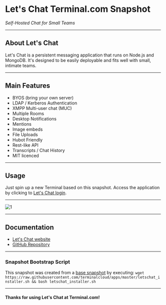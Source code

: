 # **Let's Chat** Terminal.com Snapshot

*Self-Hosted Chat for Small Teams*

---

## About Let's Chat

Let's Chat is a persistent messaging application that runs on Node.js and MongoDB. 
It's designed to be easily deployable and fits well with small, intimate teams.

---

## Main Features

- BYOS (bring your own server)
- LDAP / Kerberos Authentication
- XMPP Multi-user chat (MUC)
- Multiple Rooms
- Desktop Notifications
- Mentions
- Image embeds
- File Uploads
- Hubot Friendly
- Rest-like API
- Transcripts / Chat History
- MIT licenced

---

## Usage

Just spin up a new Terminal based on this snapshot. Access the application by clicking to [Let's Chat login](http://terminalservername-5000.terminal.com).

---

![1](http://i.imgur.com/Xn4yFVd.png)

---

## Documentation

- [Let's Chat website](https://sdelements.github.io/lets-chat/)
- [GitHub Repository](https://github.com/sdelements/lets-chat)

---

### Snapshot Bootstrap Script

This snapshot was created from a [base snapshot](https://www.terminal.com/tiny/FzpHiTXG1K) by executing:
`wget https://raw.githubusercontent.com/terminalcloud/apps/master/letschat_installer.sh && bash letschat_installer.sh`

---

#### Thanks for using Let's Chat at Terminal.com!
